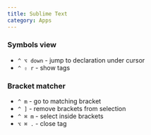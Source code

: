 ```yaml
---
title: Sublime Text
category: Apps
---
```


### Symbols view

 - `^ ⌥ down` - jump to declaration under cursor
 - `^ ⇧ r` - show tags

### Bracket matcher

 - `^ m` - go to matching bracket
 - `^ ]` - remove brackets from selection
 - `^ ⌘ m` - select inside brackets
 - `⌥ ⌘ .` - close tag

